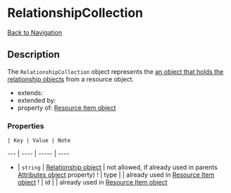 # RelationshipCollection
[Back to Navigation](README.md)

## Description

The `RelationshipCollection` object represents the [an object that holds the relationship objects](http://jsonapi.org/format/#document-resource-object-relationships) from a resource object.

- extends:
- extended by:
- property of: [Resource Item object](objects-resource-item.md)

### Properties

    | Key | Value | Note
--- | ---- | ----- | ----
* | `string` | [Relationship object](objects-relationship.md) | not allowed, if already used in parents [Attributes object](objects-attributes.md) property)
! | type |   | already used in [Resource Item object](objects-resource-item.md)
! | id |   | already used in [Resource Item object](objects-resource-item.md)
